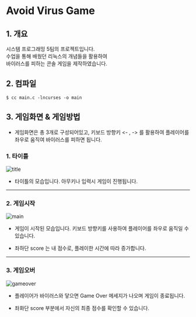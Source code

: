 # Avoid Virus Game

## 1. 개요

시스템 프로그래밍 5팀의 프로젝트입니다.   
수업을 통해 배웠던 리눅스의 개념들을 활용하여   
바이러스를 피하는 콘솔 게임을 제작하였습니다.

## 2. 컴파일
```
$ cc main.c -lncurses -o main
```
## 3. 게임화면 & 게임방법

 * 게임화면은 총 3개로 구성되어있고, 키보드 방향키 <- , -> 를 활용하여 플레이어를 좌우로 움직여 바이러스를 피하면 됩니다.

### 1. 타이틀

![title](https://user-images.githubusercontent.com/33113480/102457938-dcd9f900-4086-11eb-8076-a69054997cf4.JPG)
 
 * 타이틀의 모습입니다. 아무키나 입력시 게임이 진행됩니다.

****************************

### 2. 게임시작

![main](https://user-images.githubusercontent.com/33113480/102457993-f11df600-4086-11eb-8092-84e7508255ba.JPG)

- 게임이 시작된 모습입니다. 키보드 방향키를 사용하여 플레이어를 좌우로 움직일 수 있습니다.

- 좌하단 score 는 내 점수로, 플레이한 시간에 따라 증가합니다. 

*****************************

### 3. 게임오버

![gameover](https://user-images.githubusercontent.com/33113480/102458017-f8450400-4086-11eb-8223-a0f00e6c8fe7.JPG)

- 플레이어가 바이러스와 닿으면 Game Over 메세지가 나오며 게임이 종료됩니다.

- 좌화단 score 부분에서 자신의 최종 점수를 확인할 수 있습니다.

